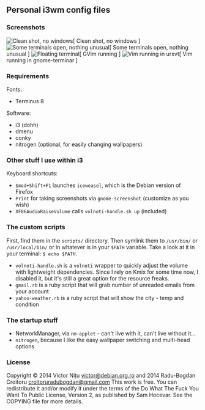 ## Personal i3wm config files

### Screenshots

![Clean shot, no windows](https://raw.github.com/nightsh/i3config/master/screens/i3wm-1.png)[ Clean shot, no windows ]
![Some terminals open, nothing unusual](https://raw.github.com/nightsh/i3config/master/screens/i3wm-2.png)[ Some terminals open, nothing unusual ]
![Floating terminal](https://raw.github.com/nightsh/i3config/master/screens/i3wm-3.png)[ GVim running ]
![Vim running in urxvt](https://raw.github.com/nightsh/i3config/master/screens/i3wm-4.png)[ Vim running in gnome-terminar ]


### Requirements

Fonts:

* Terminus 8

Software:

* i3 (dohh)
* dmenu
* conky
* nitrogen (optional, for easily changing wallpapers)


### Other stuff I use within i3

Keyboard shortcuts:

* `$mod+Shift+F1` launches `iceweasel`, which is the Debian version of Firefox
* `Print` for taking screenshots via `gnome-screenshot` (customize as you wish)
* `XF86AudioRaiseVolume` calls `volnoti-handle.sh up` (included)


### The custom scripts

First, find them in the `scripts/` directory. Then symlink them to `/usr/bin/`
or `/usr/local/bin/` or in whatever is in your `$PATH` variable. Take a look at
it in your terminal: `$ echo $PATH`.

* `volnoti-handle.sh` is a `volnoti` wrapper to quickly adjust the volume with
  lightweight dependencies. Since I rely on Kmix for some time now, I disabled
  it, but it's still a great option for the resource freaks.
* `gmail.rb` is a ruby script that will grab number of unreaded emails from your account
* `yahoo-weather.rb` is a ruby script that will show the city - temp and condition


### The startup stuff

* NetworkManager, via `nm-applet` - can't live with it, can't live without
  it...
* `nitrogen`, because I like the easy wallpaper switching and multi-head
  options


### License

Copyright © 2014 Victor Nițu <victor@debian.org.ro> and 2014 Radu-Bogdan Croitoru <croitoruradubogdan@gmail.com>
This work is free. You can redistribute it and/or modify it under the
terms of the Do What The Fuck You Want To Public License, Version 2,
as published by Sam Hocevar. See the COPYING file for more details.
